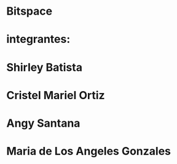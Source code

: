 # Bitspace
# integrantes:
# Shirley Batista
# Cristel Mariel Ortiz
# Angy Santana
# Maria de Los Angeles Gonzales
